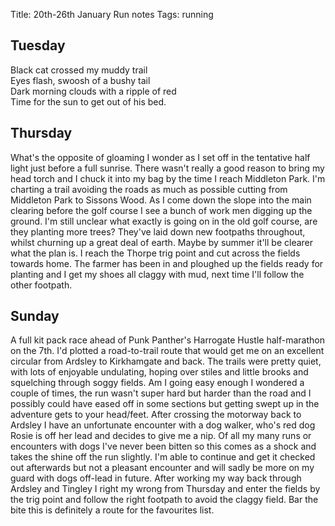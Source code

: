 Title: 20th-26th January Run notes
Tags: running

## Tuesday

Black cat crossed my muddy trail  
Eyes flash, swoosh of a bushy tail  
Dark morning clouds with a ripple of red  
Time for the sun to get out of his bed.

## Thursday

What's the opposite of gloaming I wonder as I set off in the tentative half light just before a full sunrise. There wasn't
really a good reason to bring my head torch and I chuck it into my bag by the time I reach Middleton Park. I'm charting a
trail avoiding the roads as much as possible cutting from Middleton Park to Sissons Wood. As I come down the slope into 
the main clearing before the golf course I see a bunch of work men digging up the ground. I'm still unclear what exactly
is going on in the old golf course, are they planting more trees? They've laid down new footpaths throughout, whilst churning
up a great deal of earth. Maybe by summer it'll be clearer what the plan is. I reach the Thorpe trig point and cut across 
the fields towards home. The farmer has been in and ploughed up the fields ready for planting and I get my shoes all claggy
with mud, next time I'll follow the other footpath.

## Sunday

A full kit pack race ahead of Punk Panther's Harrogate Hustle half-marathon on the 7th. I'd plotted a road-to-trail route
that would get me on an excellent circular from Ardsley to Kirkhamgate and back. The trails were pretty quiet, with lots of
enjoyable undulating, hoping over stiles and little brooks and squelching through soggy fields. Am I going easy enough I
wondered a couple of times, the run wasn't super hard but harder than the road and I possibly could have eased off in some
sections but getting swept up in the adventure gets to your head/feet. After crossing the motorway back to Ardsley I have
an unfortunate encounter with a dog walker, who's red dog Rosie is off her lead and decides to give me a nip. Of all my 
many runs or encounters with dogs I've never been bitten so this comes as a shock and takes the shine off the run slightly.
I'm able to continue and get it checked out afterwards but not a pleasant encounter and will sadly be more on my guard with 
dogs off-lead in future. After working my way back through Ardsley and Tingley I right my wrong from Thursday and enter the
fields by the trig point and follow the right footpath to avoid the claggy field. Bar the bite this is definitely a route
for the favourites list.
